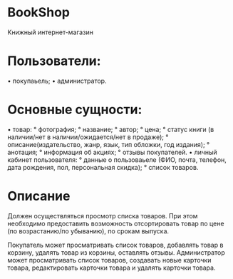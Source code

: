 # BookShop
Книжный интернет-магазин

# Пользователи:
• покупаьель;
• администратор. 

# Основные сущности:
• товар:
    ° фотография;
    ° название;
    ° автор;
    ° цена;
    ° статус книги (в наличии/нет в наличии/ожидается/нет в продаже);
    ° описание(издательство, жанр,     язык, тип обложки, год издания);
    ° анотация;
    ° информация об акциях;
    ° отзывы покупателей. 
• личный кабинет пользователя:
    ° данные о пользоваьеле (ФИО, почта, телефон, дата рождения, пол, персональная скидка);
    ° список товаров. 

# Описание
Должен осуществляться просмотр списка товаров. При этом необходимо предоставить возможность отсортировать товар по цене (по возрастанию/по убыванию), по срокам выпуска. 

Покупатель может просматривать список товаров, добавлять товар в корзину, удалять товар из корзины, оставлять отзывы.  Администратор может просматривать список товаров, создавать новые карточки товара, редактировать карточки товара и удалять карточки товара.
